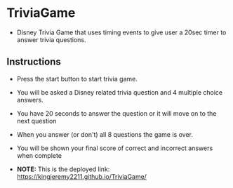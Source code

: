 # TriviaGame

* Disney Trivia Game that uses timing events to give user a 20sec timer to answer trivia questions.

## Instructions

* Press the start button to start trivia game.

* You will be asked a Disney related trivia question and 4 multiple choice answers.

* You have 20 seconds to answer the question or it will move on to the next question

* When you answer (or don't) all 8 questions the game is over.

* You will be shown your final score of correct and incorrect answers when complete

* **NOTE:** This is the deployed link: <https://kingjeremy2211.github.io/TriviaGame/>
